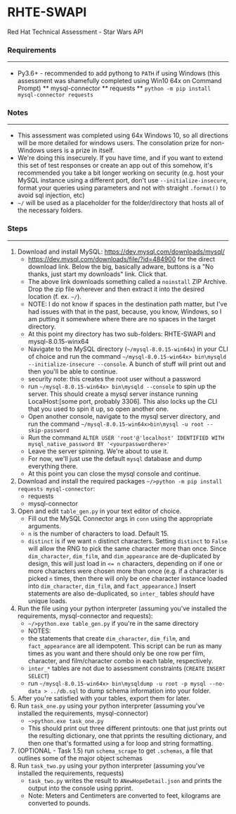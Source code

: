 # RHTE-SWAPI
Red Hat Technical Assessment - Star Wars API

### Requirements<hr>
* Py3.6+ - recommended to add pythong to `PATH` if using Windows (this assessment was shamefully completed using Win10 64x on Command Prompt)
** mysql-connector
** requests
** `python -m pip install mysql-connector requests`



### Notes<hr>
* This assessment was completed using 64x Windows 10, so all directions will be more detailed for windows users. The consolation prize for non-Windows users is a prize in itself.
* We're doing this insecurely. If you have time, and if you want to extend this set of test responses or create an app out of this somehow, it's recommended you take a bit longer working on security (e.g. host your MySQL instance using a different port, don't use `--initialize-insecure`, format your queries using parameters and not with straight `.format()` to avoid sql injection, etc)
* `~/` will be used as a placeholder for the folder/directory that hosts all of the necessary folders.

### Steps<hr>
1. Download and install MySQL: https://dev.mysql.com/downloads/mysql/
    - https://dev.mysql.com/downloads/file/?id=484900 for the direct download link. Below the big, basically adware, buttons is a "No thanks, just start my downloads" link. Click that.
    - The above link downloads something called a `noinstall` ZIP Archive. Drop the zip file wherever and then extract it into the desired location (f. ex. `~/`).
     - NOTE: I do not know if spaces in the destination path matter, but I've had issues with that in the past, because, you know, Windows, so I am putting it somewhere where there are no spaces in the target directory.
    - At this point my directory has two sub-folders: RHTE-SWAPI and mysql-8.0.15-winx64
    - Navigate to the MySQL directory (`~/mysql-8.0.15-win64x`) in your CLI of choice and run the command `~/mysql-8.0.15-win64x> bin\mysqld --initialize-insecure --console`. A bunch of stuff will print out and then you'll be able to continue.
     - security note: this creates the root user without a password
    - run `~/mysql-8.0.15-win64x> bin\mysqld --console` to spin up the server. This should create a mysql server instance running LocalHost:[some port, probably 3306]. This also locks up the CLI that you used to spin it up, so open another one.
    - Open another console, navigate to the mysql server directory, and run the command `~/mysql-8.0.15-win64x>bin\mysql -u root --skip-password`
    - Run the command `ALTER USER 'root'@'localhost' IDENTIFIED WITH mysql_native_password BY '<yourpasswordhere>'`
    - Leave the server spinning. We're about to use it.
    - For now, we'll just use the default `mysql` database and dump everything there.
    - At this point you can close the mysql console and continue.
2. Download and install the required packages `~/>python -m pip install requests mysql-connector`:
    - requests
    - mysql-connector
3. Open and edit `table_gen.py` in your text editor of choice.
    - Fill out the MySQL Connector args in `conn` using the appropriate arguments.
    - `n` is the number of characters to load. Default 15.
    - `distinct` is if we want `n` distinct characters. Setting `distinct` to `False` will allow the RNG to pick the same character more than once. Since `dim_character`, `dim_film`, and `dim_appearance` are de-duplicated by design, this will just load in  `<= n` characters, depending on if one or more characters were chosen more than once (e.g. if a character is picked `n` times, then there will only be one character instance loaded into `dim_character`, `dim_film`, and `fact_appearance`.) Insert statements are also de-duplicated, so `inter_` tables _should_ have unique loads.
4. Run the file using your python interpreter (assuming you've installed the requirements, mysql-connector and requests):
    - `~/>python.exe table_gen.py` if you're in the same directory
    - NOTES:
     - the statements that create `dim_character`, `dim_film`, and `fact_appearance` are all idempotent. This script can be run as many times as you want and there should only be one row per film, character, and film/character combo in each table, respectively.
     - `inter_*` tables are not due to assessment constraints (`CREATE` `INSERT` `SELECT`)
    - run `~/mysql-8.0.15-win64x> bin\mysqldump -u root -p mysql --no-data > ../db.sql` to dump schema information into your folder.
5. After you're satisfied with your tables, export them for later.
6. Run `task_one.py` using your python interpreter (assuming you've installed the requirements, mysql-connector)
    - `~>python.exe task_one.py`
    - This should print out three different printouts: one that just prints out the resulting dictionary, one that pprints the resulting dictionary, and then one that's formatted using a for loop and string formatting.
7. (OPTIONAL - Task 1.5) run `schema_scrape` to get `.schemas`, a file that outlines some of the major object schemas
8. Run `task_two.py` using your python interpreter (assuming you've installed the requirements, requests)
   - `task_two.py` writes the result to `ANewHopeDetail.json` and prints the output into the console using pprint.
   - Note: Meters and Centimeters are converted to feet, kilograms are converted to pounds.
